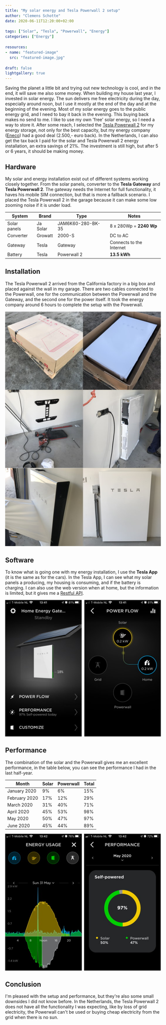 ```yaml
---
title: "My solar energy and Tesla Powerwall 2 setup"
author: "Clemens Schotte"
date: 2020-06-11T12:20:00+02:00

tags: ["Solar", "Tesla", "Powerwall", "Energy"]
categories: ["Energy"]

resources:
- name: "featured-image"
  src: "featured-image.jpg"

draft: false
lightgallery: true
---
```


Saving the planet a little bit and trying out new technology is cool, and in the end, it will save me also some money. When building my house last year, I invested in solar energy. The sun delivers me free electricity during the day, especially around noon, but I use it mostly at the end of the day and at the beginning of the evening. Most of my solar energy goes to the public energy grid, and I need to bay it back in the evening. This buying back makes no send to me. I like to use my own 'free' solar energy, so I need a way to store it. After some reach, I selected the [Tesla Powerwall 2](https://www.tesla.com/powerwall) for my energy storage, not only for the best capacity, but my energy company ([Eneco](https://www.eneco.nl)) had a good deal (2.500,- euro back). In the Netherlands, I can also get the tax back I paid for the solar and Tesla Powerwall 2 energy installation, an extra savings of 21%. The investment is still high, but after 5 or 6 years, it should be making money.

## Hardware

My solar and energy installation exist out of different systems working closely together. From the solar panels, converter to the **Tesla Gateway** and **Tesla Powerwall 2**. The gateway needs the Internet for full functionality, it haves his mobile SIM connection, but that is more a fallback scenario. I placed the Tesla Powerwall 2 in the garage because it can make some low zooming noise if it is under load. 

| System       | Brand    | Type              | Notes                   |
| ------------ | -------- | ----------------- | ----------------------- |
| Solar panels | Ja Solar | JAM6K60-280-BK-35 | 8 x 280Wp = **2240 Wp** |
| Converter    | Growatt  | 2000-S            | DC to AC                |
| Gateway      | Tesla    | Gateway           | Connects to the Internet|
| Battery      | Tesla    | Powerwall 2       | **13.5 kWh**            |

## Installation

The Tesla Powerwall 2 arrived from the California factory in a big box and placed against the wall in my garage. There are two cables connected to the Powerwall, one for the communication between the Powerwall and the Gateway, and the second one for the power itself. It took the energy company around 6 hours to complete the setup with the Powerwall.

![Tesla Powerwall installation](installation.jpg)

## Software

To know what is going one with my energy installation, I use the **Tesla App** (it is the same as for the cars). In the Tesla App, I can see what my solar panels a producing, my housing is consuming, and if the battery is charging. I can also use the web version when at home, but the information is limited, but it gives me a [Restful API](https://github.com/vloschiavo/powerwall2).

![Tesla App](tesla_app.jpg)

## Performance

The combination of the solar and the Powerwall gives me an excellent performance, in the table below, you can see the performance I had in the last half-year.

| Month         | Solar  | Powerwall | Total |
| ------------- | ------ | --------- | ----- |
| January 2020  | 9%     | 6%        | 15%   |
| February 2020 | 17%    | 12%       | 29%   |
| March 2020    | 31%    | 40%       | 71%   |
| April 2020    | 45%    | 53%       | 98%   |
| May 2020      | 50%    | 47%       | 97%   |
| June 2020     | 45%    | 44%       | 89%   |

![Performance solar and Powerwall](usage_performance.jpg)

## Conclusion

I'm pleased with the setup and performance, but they're also some small downsides I did not know before. In the Netherlands, the Tesla Powerwall 2 does not have all the functionality I was expecting, like by loss of grid electricity, the Powerwall can't be used or buying cheap electricity from the grid when there is no sun.